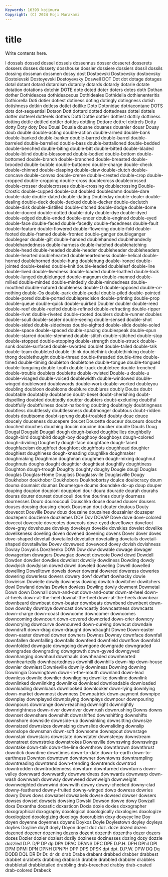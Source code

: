 ```yaml
---
Keywords: 16393 kojimura
Copyright: (C) 2024 Koji Murakami
---
```


# title

Write contents here.



l dossals dossed dossel dossels dossennus dosser dosseret dosserets dossers
dosses dossety dosshouse dossier dossiere dossiers dossil dossils dossing dossman
dossmen dossy dost Dostoevski Dostoevsky dostoevsky Dostoievski Dostoyevski Dostoyevsky Doswell
DOT Dot dot dotage dotages dotal dotant dotard dotardism dotardly
dotards dotardy dotarie dotate dotation dotations dotchin DOTE dote doted
doter doters dotes doth Dothan dother Dothideacea dothideaceous Dothideales Dothidella
dothienenteritis Dothiorella Doti dotier dotiest dotiness doting dotingly dotingness dotish
dotishness dotkin dotless dotlet dotlike Doto Dotonidae dotriacontane DOTS dots
dot-sequential Dotson Dott dottard dotted dottedness dottel dottels dotter dotterel
dotterels dotters Dotti Dottie dottier dottiest dottily dottiness dotting dottle
dottled dottler dottles dottling Dottore dottrel dottrels Dotty dotty Doty
doty Dou Douai Douala douane douanes douanier douar Douay doub
double double-acting double-action double-armed double-bank double-banked double-banker double-barred double-barrel double-barreled
double-barrelled double-bass double-battalioned double-bedded double-benched double-biting double-bitt double-bitted double-bladed double-blind
double-blossomed double-bodied double-bottom double-bottomed double-branch double-branched double-breasted double-brooded double-bubble double-buttoned
double-charge double-check double-chinned double-clasping double-claw double-clutch double-concave double-convex double-creme double-crested
double-crop double-cropped double-cropping double-cross doublecross doublecrossed double-crosser doublecrosses double-crossing doublecrossing
Double-Crostic double-cupped double-cut doubled doubledamn double-dare double-date double-dated double-dating Doubleday
double-dealer double-dealing double-deck double-decked double-decker double-declutch double-disk double-distilled double-ditched double-dodge
double-dome double-doored double-dotted double-duty double-dye double-dyed double-edged double-ended double-ender double-engined
double-eyed double-face double-faced double-facedly double-facedness double-fault double-feature double-flowered double-flowering double-fold
double-footed double-framed double-fronted double-ganger doubleganger doublegear double-gilt double-handed doublehanded doublehandedly
doublehandedness double-harness double-hatched doublehatching double-head double-headed double-header doubleheader doubleheaders double-hearted
doublehearted doubleheartedness double-helical double-horned doublehorned double-hung doublehung double-ironed double-jointed double-keeled
double-knit double-leaded doubleleaf double-line double-lived double-livedness double-loaded double-loathed double-lock double-lunged
doublelunged double-magnum double-manned double-milled double-minded double-mindedly double-mindedness double-mouthed double-natured doubleness
double-O double-opposed double-or-nothing double-Os double-park double-pedal double-piled double-pointed double-pored double-ported
doubleprecision double-printing double-prop double-queue double-quick double-quirked Doubler doubler double-reed double-reef
double-reefed double-refined double-refracting double-ripper double-rivet double-riveted double-rooted doublers double-runner doubles
double-scull double-seater double-seeing double-sensed double-shot double-sided double-sidedness double-sighted double-slide double-soled
double-space double-spaced double-spacing doublespeak double-spun double-starred double-stemmed double-stitch double-stitched double-stop
double-stopped double-stopping double-strength double-struck double-sunk double-surfaced double-sworded doublet double-tailed double-talk
double-team doubleted double-think doublethink doublethinking double-thong doublethought double-thread double-threaded double-time
double-timed double-timing doubleton doubletone double-tongue double-tongued double-tonguing double-tooth double-track doubletree
double-trenched double-trouble doublets doublette double-twisted Double-u double-u double-visaged double-voiced doublewidth
double-windowed double-winged doubleword doublewords double-work double-worked doubleyou doubling doubloon doubloons
doublure doublures doubly Doubs doubt doubtable doubtably doubtance doubt-beset doubt-cherishing
doubt-dispelling doubted doubtedly doubter doubters doubt-excluding doubtful doubtfully doubtfulness doubt-harboring
doubting doubtingly doubtingness doubtless doubtlessly doubtlessness doubtmonger doubtous doubt-ridden doubts
doubtsome doubt-sprung doubt-troubled doubty douc douce doucely douceness doucepere doucet
Doucette douceur douceurs douche douched douches douching doucin doucine doucker
doudle Douds Doug Dougal Dougald Dougall dough dough-baked doughbellies doughbelly
dough-bird doughbird dough-boy doughboy doughboys dough-colored dough-dividing Dougherty dough-face doughface
dough-faced doughfaceism doughfeet doughfoot doughfoots doughhead doughier doughiest doughiness dough-kneading
doughlike doughmaker doughmaking Doughman doughman doughmen dough-mixing doughnut doughnuts doughs
dought doughtier doughtiest doughtily doughtiness Doughton dough-trough Doughty doughty doughy
Dougie dougl Douglas douglas Douglas-Home Douglass Douglassville Douglasville Dougy Doukhobor
doukhobor Doukhobors Doukhobortsy doulce doulocracy doum douma doumaist doumas Doumergue
doums doundake do-up doup douper douping doupion doupioni douppioni dour
doura dourade dourah dourahs douras dourer dourest douricouli dourine dourines
dourly dourness dournesses Douro douroucouli Douschka douse doused douser dousers
douses dousing dousing-chock Dousman dout douter doutous Douty douvecot Douville
Douw doux douzaine douzaines douzainier douzeper douzepers douzieme douziemes DOV
Dov DOVAP Dove dove dove-colored dovecot dovecote dovecotes dovecots dove-eyed
doveflower dovefoot dove-gray dovehouse dovekey dovekeys dovekie dovekies dovelet dovelike
dovelikeness doveling doven dovened dovening dovens Dover dover doves dove-shaped
dovetail dovetailed dovetailer dovetailing dovetails dovetail-shaped dovetailwise Dovev doveweed dovewood
dovey dovish dovishness Dovray Dovyalis Dovzhenko DOW Dow dow dowable
dowage dowager dowagerism dowagers Dowagiac dowcet dowcote Dowd dowd Dowdell
Dowden dowdier dowdies dowdiest dowdily dowdiness Dowding dowdy dowdyish dowdyism
dowed dowel doweled doweling Dowell dowelled dowelling Dowelltown dowels dower
doweral dowered doweress doweries dowering dowerless dowers dowery dowf dowfart
dowhacky dowie Dowieism Dowieite dowily dowiness dowing dowitch dowitcher dowitchers
dowl Dowland dowlas Dowlen dowless Dowling dowly dowment Dowmetal Down
down Downall down-and-out down-and-outer down-at-heel down-at-heels down-at-the-heel downat-the-heel down-at-the-heels downbear
downbeard downbeat down-beater downbeats downbend downbent down-bow downby downbye downcast
downcastly downcastness downcasts down-charge down-coast downcome downcomer downcomes downcoming downcourt
down-covered downcried down-crier downcry downcrying downcurve downcurved down-curving downcut downdale
downdraft down-drag down-draught downdraught Downe Down-easter down-easter downed downer downers
Downes Downey downface downfall downfallen downfalling downfalls downfeed downfield downflow
downfold downfolded downgate downgoing downgone downgrade downgraded downgrades downgrading downgrowth
down-gyved downgyved downhanging downhaul downhauls downheaded downhearted downheartedly downheartedness downhill
downhills down-hip down-house downier downiest Downieville downily downiness Downing downing
Downingia Downingtown down-in-the-mouth downland down-lead downless downlie downlier downligging downlike
downline downlink downlinked downlinking downlinks download downloadable downloaded downloading downloads
downlooked downlooker down-lying downlying down-market downmost downness Downpatrick down-payment downpipe
downplay downplayed downplaying downplays downpour downpouring downpours downrange down-reaching downright
downrightly downrightness down-river downriver downrush downrushing Downs downs downset downshare
downshift downshifted downshifting downshifts downshore downside downside-up downsinking downsitting downsize
downsized downsizes downsizing downslide downsliding downslip downslope downsman down-soft downsome
downspout downstage downstair downstairs downstate downstater downsteepy downstream downstreet downstroke
downstrokes Downsville downswing downswings downtake down-talk down-the-line downthrow downthrown downthrust
downtick downtime downtimes down-to-date down-to-earth down-to-earthness Downton downtown downtowner downtowns
downtrampling downtreading downtrend down-trending downtrends downtrod downtrodden downtroddenness downturn downturned
downturns down-valley downward downwardly downwardness downwards downwarp down-wash downwash downway
downweed downweigh downweight downweighted downwind downwith downy downy-cheeked downy-clad downy-feathered
downy-fruited downy-winged dowp dowress dowries dowry Dows dows dowsabel dowsabels
dowse dowsed dowser dowsers dowses dowset dowsets dowsing Dowski Dowson
dowve dowy Dowzall doxa Doxantha doxastic doxasticon Doxia doxie doxies
doxographer doxographical doxography doxological doxologically doxologies doxologize doxologized doxologizing doxology
doxorubicin doxy doxycycline Doy doyen doyenne doyennes doyens Doykos Doyle
Doylestown doyley doyleys doylies Doyline doylt doyly Doyon doyst doz
doz. doze dozed dozen dozened dozener dozening dozens dozent dozenth
dozenths dozer dozers dozes Dozier dozier doziest dozily doziness dozinesses
dozing dozy dozzle dozzled D.P. D/P DP dp DPA DPAC
DPANS DPC DPE D.P.H. DPH DPhil DPI DPM DPMI DPN
DPNH DPNPH DPP DPS DPSK dpt dpt. D.P.W. DPW DQ
Dq DQDB DQL DR Dr Dr. dr dr. drab Draba
drabant drabbed drabber drabbest drabbet drabbets drabbing drabbish drabble drabbled
drabbler drabbles drabbletail drabbletailed drabbling drab-breeched drabby drab-coated drab-colored Drabeck
